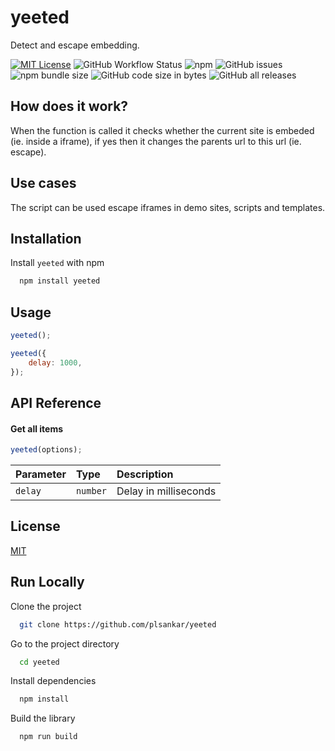 # yeeted

Detect and escape embedding.

[![MIT License](https://img.shields.io/badge/License-MIT-green.svg)](https://choosealicense.com/licenses/mit/)
![GitHub Workflow Status](https://img.shields.io/github/actions/workflow/status/plsankar/yeeted/npm-publish.yml)
![npm](https://img.shields.io/npm/dt/yeeted)
![GitHub issues](https://img.shields.io/github/issues/plsankar/yeeted)
![npm bundle size](https://img.shields.io/bundlephobia/min/yeeted)
![GitHub code size in bytes](https://img.shields.io/github/languages/code-size/plsankar/yeeted)
![GitHub all releases](https://img.shields.io/github/downloads/plsankar/yeeted/total)

## How does it work?

When the function is called it checks whether the current site is embeded (ie. inside a iframe), if yes then it changes the parents url to this url (ie. escape).

## Use cases

The script can be used escape iframes in demo sites, scripts and templates.

## Installation

Install `yeeted` with npm

```bash
  npm install yeeted
```

## Usage

```javascript
yeeted();
```

```javascript
yeeted({
    delay: 1000,
});
```

## API Reference

#### Get all items

```javascript
yeeted(options);
```

| Parameter | Type     | Description           |
| :-------- | :------- | :-------------------- |
| `delay`   | `number` | Delay in milliseconds |

## License

[MIT](https://choosealicense.com/licenses/mit/)

## Run Locally

Clone the project

```bash
  git clone https://github.com/plsankar/yeeted
```

Go to the project directory

```bash
  cd yeeted
```

Install dependencies

```bash
  npm install
```

Build the library

```bash
  npm run build
```
